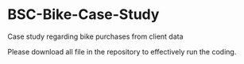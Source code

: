 # BSC-Bike-Case-Study
Case study regarding bike purchases from client data

Please download all file in the repository to effectively run the coding.
